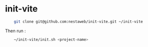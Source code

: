 # init-vite

```bash
	git clone git@github.com:nestaweb/init-vite.git ~/init-vite
```

Then run :

```bash
	~/init-vite/init.sh <project-name>
```